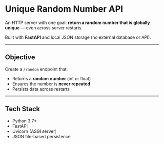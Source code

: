 # Unique Random Number API

An HTTP server with one goal: **return a random number that is globally unique** — even across server restarts.

Built with **FastAPI** and local JSON storage (no external database or API).

---

##  Objective

Create a `/random` endpoint that:
- Returns a **random number** (int or float)
- Ensures the number is **never repeated**
- Persists data across restarts

---

##  Tech Stack

-  Python 3.7+
-  FastAPI
-  Uvicorn (ASGI server)
-  JSON file-based persistence
